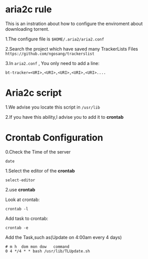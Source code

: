 # aria2c rule
This is an instration about how to configure the enviroment about downloading torrent.

1.The configure file is `$HOME/.aria2/aria2.conf`

2.Search the project which have saved many TrackerLists Files
`https://github.com/ngosang/trackerslist`

3.In `aria2.conf` , You only need to add a line:
```
bt-tracker=<URI>,<URI>,<URI>,<URI>,<URI>....
```

# Aria2c script
1.We advise you locate this script in `/usr/lib`

2.If you have this ability,I advise you to add it to __crontab__

# Crontab Configuration

0.Check the Time of the server
```
date
```

1.Select the editor of the __crontab__

```
select-editor
```

2.use __crontab__

Look at crontab:
```
crontab -l
```
Add task to crontab:
```
crontab -e
```
Add the Task,such as(Update on 4:00am every 4 days)
```
# m h  dom mon dow   command
0 4 */4 * * bash /usr/lib/TLUpdate.sh
```
